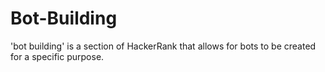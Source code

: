 # Bot-Building
'bot building' is a section of HackerRank that allows for bots to be created for a specific purpose.
